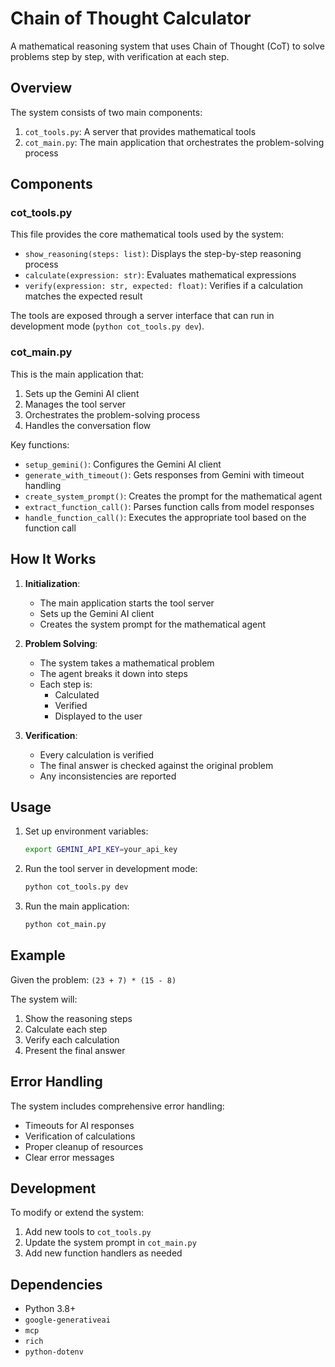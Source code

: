 # Chain of Thought Calculator

A mathematical reasoning system that uses Chain of Thought (CoT) to solve problems step by step, with verification at each step.

## Overview

The system consists of two main components:

1. `cot_tools.py`: A server that provides mathematical tools
2. `cot_main.py`: The main application that orchestrates the problem-solving process

## Components

### cot_tools.py

This file provides the core mathematical tools used by the system:

- `show_reasoning(steps: list)`: Displays the step-by-step reasoning process
- `calculate(expression: str)`: Evaluates mathematical expressions
- `verify(expression: str, expected: float)`: Verifies if a calculation matches the expected result

The tools are exposed through a server interface that can run in development mode (`python cot_tools.py dev`).

### cot_main.py

This is the main application that:
1. Sets up the Gemini AI client
2. Manages the tool server
3. Orchestrates the problem-solving process
4. Handles the conversation flow

Key functions:
- `setup_gemini()`: Configures the Gemini AI client
- `generate_with_timeout()`: Gets responses from Gemini with timeout handling
- `create_system_prompt()`: Creates the prompt for the mathematical agent
- `extract_function_call()`: Parses function calls from model responses
- `handle_function_call()`: Executes the appropriate tool based on the function call

## How It Works

1. **Initialization**:
   - The main application starts the tool server
   - Sets up the Gemini AI client
   - Creates the system prompt for the mathematical agent

2. **Problem Solving**:
   - The system takes a mathematical problem
   - The agent breaks it down into steps
   - Each step is:
     - Calculated
     - Verified
     - Displayed to the user

3. **Verification**:
   - Every calculation is verified
   - The final answer is checked against the original problem
   - Any inconsistencies are reported

## Usage

1. Set up environment variables:
   ```bash
   export GEMINI_API_KEY=your_api_key
   ```

2. Run the tool server in development mode:
   ```bash
   python cot_tools.py dev
   ```

3. Run the main application:
   ```bash
   python cot_main.py
   ```

## Example

Given the problem: `(23 + 7) * (15 - 8)`

The system will:
1. Show the reasoning steps
2. Calculate each step
3. Verify each calculation
4. Present the final answer

## Error Handling

The system includes comprehensive error handling:
- Timeouts for AI responses
- Verification of calculations
- Proper cleanup of resources
- Clear error messages

## Development

To modify or extend the system:
1. Add new tools to `cot_tools.py`
2. Update the system prompt in `cot_main.py`
3. Add new function handlers as needed

## Dependencies

- Python 3.8+
- `google-generativeai`
- `mcp`
- `rich`
- `python-dotenv` 